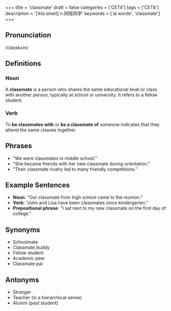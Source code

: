 +++
title = 'classmate'
draft = false
categories = ['CET4']
tags = ['CET4']
description = '[ˈklɑːsmeit] n.同班同学'
keywords = ['ai words', 'classmate']
+++

## Pronunciation
/classkʌm/

## Definitions
### Noun
A **classmate** is a person who shares the same educational level or class with another person, typically at school or university. It refers to a fellow student.

### Verb
To **be classmates with** or **be a classmate of** someone indicates that they attend the same classes together.

## Phrases
- "We were classmates in middle school."
- "She became friends with her new classmate during orientation."
- "Their classmate rivalry led to many friendly competitions."

## Example Sentences
- **Noun**: "Our classmate from high school came to the reunion."
- **Verb**: "John and Lisa have been classmates since kindergarten."
- **Prepositional phrase**: "I sat next to my new classmate on the first day of college."

## Synonyms
- Schoolmate
- Classmate buddy
- Fellow student
- Academic peer
- Classmate pal

## Antonyms
- Stranger
- Teacher (in a hierarchical sense)
- Alumni (past student)
